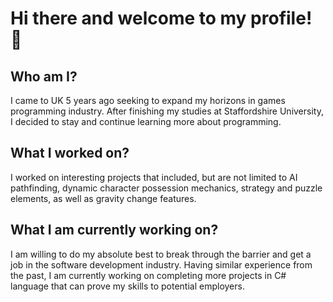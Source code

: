 # Hi there and welcome to my profile! 👋
## Who am I? 
I came to UK 5 years ago seeking to expand my horizons in games programming industry. After finishing my studies at Staffordshire University, I decided to stay and continue learning more about programming. 
## What I worked on?
I worked on interesting projects that included, but are not limited to AI pathfinding, dynamic character possession mechanics, strategy and puzzle elements, as well as gravity change features.
## What I am currently working on?
I am willing to do my absolute best to break through the barrier and get a job in the software development industry. Having similar experience from the past, I am currently working on completing more projects in C# language that can prove my skills to potential employers.

<!--

Here are some ideas to get you started:

- 🔭 I’m currently working on ...
- 🌱 I’m currently learning ...
- 👯 I’m looking to collaborate on ...
- 🤔 I’m looking for help with ...
- 💬 Ask me about ...
- 📫 How to reach me: ...
- 😄 Pronouns: ...
- ⚡ Fun fact: ...
-->
